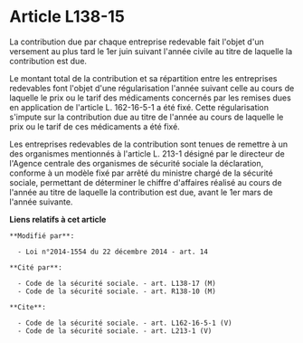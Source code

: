 # Article L138-15

La contribution due par chaque entreprise redevable fait l'objet d'un versement au plus tard le 1er juin suivant l'année
civile au titre de laquelle la contribution est due. 

Le montant total de la contribution et sa répartition entre les entreprises redevables font l'objet d'une régularisation
l'année suivant celle au cours de laquelle le prix ou le tarif des médicaments concernés par les remises dues en application
de l'article L. 162-16-5-1 a été fixé. Cette régularisation s'impute sur la contribution due au titre de l'année au cours de
laquelle le prix ou le tarif de ces médicaments a été fixé. 

Les entreprises redevables de la contribution sont tenues de remettre à un des organismes mentionnés à l'article L. 213-1
désigné par le directeur de l'Agence centrale des organismes de sécurité sociale la déclaration, conforme à un modèle fixé
par arrêté du ministre chargé de la sécurité sociale, permettant de déterminer le chiffre d'affaires réalisé au cours de
l'année au titre de laquelle la contribution est due, avant le 1er mars de l'année suivante.

**Liens relatifs à cet article**

	**Modifié par**:

	  - Loi n°2014-1554 du 22 décembre 2014 - art. 14

	**Cité par**:

	  - Code de la sécurité sociale. - art. L138-17 (M)
	  - Code de la sécurité sociale. - art. R138-10 (M)

	**Cite**:

	  - Code de la sécurité sociale. - art. L162-16-5-1 (V)
	  - Code de la sécurité sociale. - art. L213-1 (V)
